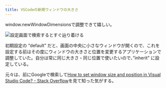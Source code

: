 ```yaml
---
title: VSCodeの新規ウィンドウの大きさ
---
```

window.newWindowDimensionsで調整できて嬉しい。

![](https://lh3.googleusercontent.com/docs/ADP-6oHj33zLAuj0Rf8cv6TLBSOGJ3VvHZQY_6BU60mLIrtGJg64oz1P8k0FhBsHOgAde4c_IOgDnmwjxHQwKvuFRrlRVTKu2YV9fBo65i011iU1qMoZoDppTVOjW644CoQAf8yQSy1d8gTPzt1Id4XKO26yO6Aa4RGn3oBOX9QgKRdfVbtLlJqUFZCL1p-hvYtx9zDvTnbwOYO5wDduFDOXgt17LescOUxlHgHw4Ib7gEPUHh5DM2_tG9cnC-yeqJcr5QCGwSgGt9tqrCRrBeWUUPyDSaYiFGZEqFnsm-fiNai2K8rfx3tMDbKG09cKHJzjiiBbRmzgGbGxEu7XUUJ85B6WbC8Jf13cUElBxZDOlgwrWIP9kDyhpAUpcaroXN9KfdaZyim-0PCT7f5Ul411FX_Xcwx5o6BxRYQP-0iF8fwSi35rPXPThrAXQOJwyPw5CbFEsFJ52N_iXTSPR5UlcPZOvLDCyirSw2Kr_FUBfJZEfBXBYSAJQjkCqeMcB3uSkipjKJ4wlSHBUkfk9QFfttThlx8KBKwNoIcw5UUyBuRTDA0JgWbVXpr3GF0xEzDMjaskN8-aeMzBPeXBX76C20zcNTTIbWkvDU-Yftj0lX3Fk0Jt68vSPJgnUuf2wo1F6ktmbpLtr-81f-tvq_ETvZykPZbD8VEbmiRWOxlIqsbrwZ6JPzTkPC0yb8iD8vA6y728hNjYCe1YJlvqrkbloytJ_bhiwhqVYZmy0t8Li7vYFzRn01bswOy696Sv0hZO7F8WzKnrtZfPLzB_ymPQSQVyFtegfaKEmyGIdELAkt3kQ3L4lPY4hLIO3qo_qL7MC1h-an6_61gweprcGdPgohtqXlOeej_Xjmcs32LSp_FPxi7Be_9FdQF9vJBE7FIaqMQMmdTuWxi4AVzSDrDnUW9HyM1rX8wwLaX6dV8-UlGshuj5Pnk0uTpbjdV-L9Uv2B5iBXERN_nTlF2U_A878O4fjddoaKIIO_ACyjV3bAlZPgJpfo9Ef0u5oZUbkxpK4t6T8TtgieOtT1zM9QkOWUhhLMpMoTZF7b5UzYfLa2vX2lbqgre3tIE76XERN5jOZr8A0hqYnitA4CZ11x1TgXuishsHh0E00a8gueMtiloery6QCvauWsCwaezuIWdfRZeqc2GX15by1HOe5wyOlMs4N8n5HT6gFJQideVXJyn72KRQiERy-bwylOWoiWE2TcTqojd2mNtQlvN8RTEyyqVnrID7R6kmj0PVNiUbpcsdAS_Mog "設定画面で検索するとすぐ辿り着ける")

初期設定の “default” だと、画面の中央に小さなウィンドウが開くので、これを設定する前はその度にウィンドウの大きさと位置を変更するアプリケーションで調整していた。自分は常に同じ大きさ・同じ位置で使いたいので、”inherit” に設定している。

元々は、前にGoogleで検索して[How to set window size and position in Visual Studio Code? - Stack Overflow](https://stackoverflow.com/questions/44412233/how-to-set-window-size-and-position-in-visual-studio-code)を見て知った気がする。
